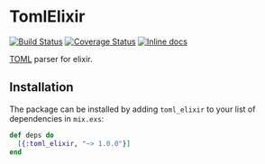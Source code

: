 # TomlElixir

[![Build Status](https://travis-ci.org/nikolauska/toml_elixir.svg?branch=master)](https://travis-ci.org/nikolauska/toml_elixir)
[![Coverage Status](https://coveralls.io/repos/github/nikolauska/toml_elixir/badge.svg?branch=master)](https://coveralls.io/github/nikolauska/toml_elixir?branch=master)
[![Inline docs](http://inch-ci.org/github/nikolauska/toml_elixir.svg)](http://inch-ci.org/github/nikolauska/toml_elixir)

[TOML](https://github.com/toml-lang/toml) parser for elixir.

## Installation

The package can be installed by adding `toml_elixir` to your list of
dependencies in `mix.exs`:

```elixir
def deps do
  [{:toml_elixir, "~> 1.0.0"}]
end
```
